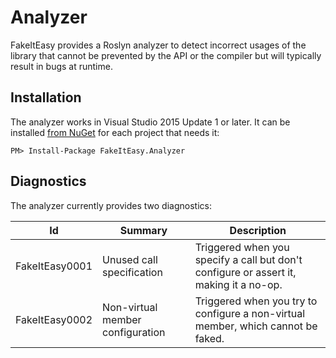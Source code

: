 # Analyzer

FakeItEasy provides a Roslyn analyzer to detect incorrect usages of the library
that cannot be prevented by the API or the compiler but will typically result in
bugs at runtime.

## Installation

The analyzer works in Visual Studio 2015 Update 1 or later. It can be installed
[from NuGet](https://www.nuget.org/packages/FakeItEasy.Analyzer) for each project
that needs it:

```
PM> Install-Package FakeItEasy.Analyzer
```

## Diagnostics

The analyzer currently provides two diagnostics:

| Id             | Summary                          | Description                                                                            |
|----------------|----------------------------------|----------------------------------------------------------------------------------------|
| FakeItEasy0001 | Unused call specification        | Triggered when you specify a call but don't configure or assert it, making it a no-op. |
| FakeItEasy0002 | Non-virtual member configuration | Triggered when you try to configure a non-virtual member, which cannot be faked.       |
